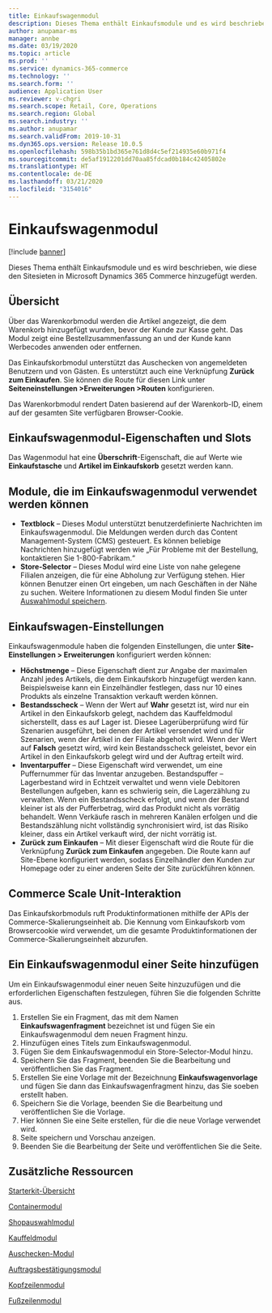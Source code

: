 ```yaml
---
title: Einkaufswagenmodul
description: Dieses Thema enthält Einkaufsmodule und es wird beschrieben, wie diese den Sitesieten in Microsoft Dynamics 365 Commerce hinzugefügt werden.
author: anupamar-ms
manager: annbe
ms.date: 03/19/2020
ms.topic: article
ms.prod: ''
ms.service: dynamics-365-commerce
ms.technology: ''
ms.search.form: ''
audience: Application User
ms.reviewer: v-chgri
ms.search.scope: Retail, Core, Operations
ms.search.region: Global
ms.search.industry: ''
ms.author: anupamar
ms.search.validFrom: 2019-10-31
ms.dyn365.ops.version: Release 10.0.5
ms.openlocfilehash: 598b35b1bd365e761d8d4c5ef214935e60b971f4
ms.sourcegitcommit: de5af1912201dd70aa85fdcad0b184c42405802e
ms.translationtype: HT
ms.contentlocale: de-DE
ms.lasthandoff: 03/21/2020
ms.locfileid: "3154016"
---
```

# <a name="cart-module"></a>Einkaufswagenmodul

[!include [banner](includes/banner.md)]

Dieses Thema enthält Einkaufsmodule und es wird beschrieben, wie diese den Sitesieten in Microsoft Dynamics 365 Commerce hinzugefügt werden.

## <a name="overview"></a>Übersicht

Über das Warenkorbmodul werden die Artikel angezeigt, die dem Warenkorb hinzugefügt wurden, bevor der Kunde zur Kasse geht. Das Modul zeigt eine Bestellzusammenfassung an und der Kunde kann Werbecodes anwenden oder entfernen.

Das Einkaufskorbmodul unterstützt das Auschecken von angemeldeten Benutzern und von Gästen. Es unterstützt auch eine Verknüpfung **Zurück zum Einkaufen**. Sie können die Route für diesen Link unter **Seiteneinstellungen \>Erweiterungen \>Routen** konfigurieren.

Das Warenkorbmodul rendert Daten basierend auf der Warenkorb-ID, einem auf der gesamten Site verfügbaren Browser-Cookie.

## <a name="cart-module-properties-and-slots"></a>Einkaufswagenmodul-Eigenschaften und Slots

Das Wagenmodul hat eine **Überschrift**-Eigenschaft, die auf Werte wie **Einkaufstasche** und **Artikel im Einkaufskorb** gesetzt werden kann. 

## <a name="modules-that-can-be-used-in-a-cart-module"></a>Module, die im Einkaufswagenmodul verwendet werden können

- **Textblock** – Dieses Modul unterstützt benutzerdefinierte Nachrichten im Einkaufswagenmodul. Die Meldungen werden durch das Content Management-System (CMS) gesteuert. Es können beliebige Nachrichten hinzugefügt werden wie „Für Probleme mit der Bestellung, kontaktieren Sie 1-800-Fabrikam.“
- **Store-Selector** – Dieses Modul wird eine Liste von nahe gelegene Filialen anzeigen, die für eine Abholung zur Verfügung stehen. Hier können Benutzer einen Ort eingeben, um nach Geschäften in der Nähe zu suchen. Weitere Informationen zu diesem Modul finden Sie unter [Auswahlmodul speichern](store-selector.md).

## <a name="cart-module-settings"></a>Einkaufswagen-Einstellungen

Einkaufswagenmodule haben die folgenden Einstellungen, die unter **Site-Einstellungen \> Erweiterungen** konfiguriert werden können:

- **Höchstmenge** – Diese Eigenschaft dient zur Angabe der maximalen Anzahl jedes Artikels, die dem Einkaufskorb hinzugefügt werden kann. Beispielsweise kann ein Einzelhändler festlegen, dass nur 10 eines Produkts als einzelne Transaktion verkauft werden können.
- **Bestandsscheck** – Wenn der Wert auf **Wahr** gesetzt ist, wird nur ein Artikel in den Einkaufskorb gelegt, nachdem das Kauffeldmodul sicherstellt, dass es auf Lager ist. Diesee Lagerüberprüfung wird für Szenarien ausgeführt, bei denen der Artikel versendet wird und für Szenarien, wenn der Artikel in der Filiale abgeholt wird. Wenn der Wert auf **Falsch** gesetzt wird, wird kein Bestandsscheck geleistet, bevor ein Artikel in den Einkaufskorb gelegt wird und der Auftrag erteilt wird.
- **Inventarpuffer** – Diese Eigenschaft wird verwendet, um eine Puffernummer für das Inventar anzugeben. Bestandspuffer – Lagerbestand wird in Echtzeit verwaltet und wenn viele Debitoren Bestellungen aufgeben, kann es schwierig sein, die Lagerzählung zu verwalten. Wenn ein Bestandsscheck erfolgt, und wenn der Bestand kleiner ist als der Pufferbetrag, wird das Produkt nicht als vorrätig behandelt. Wenn Verkäufe rasch in mehreren Kanälen erfolgen und die Bestandszählung nicht vollständig synchronisiert wird, ist das Risiko kleiner, dass ein Artikel verkauft wird, der nicht vorrätig ist.
- **Zurück zum Einkaufen** – Mit dieser Eigenschaft wird die Route für die Verknüpfung **Zurück zum Einkaufen** angegeben. Die Route kann auf Site-Ebene konfiguriert werden, sodass Einzelhändler den Kunden zur Homepage oder zu einer anderen Seite der Site zurückführen können.

## <a name="commerce-scale-unit-interaction"></a>Commerce Scale Unit-Interaktion

Das Einkaufskorbmoduls ruft Produktinformationen mithilfe der APIs der Commerce-Skalierungseinheit ab. Die Kennung vom Einkaufskorb vom Browsercookie wird verwendet, um die gesamte Produktinformationen der Commerce-Skalierungseinheit abzurufen.

## <a name="add-a-cart-module-to-a-page"></a>Ein Einkaufswagenmodul einer Seite hinzufügen

Um ein Einkaufswagenmodul einer neuen Seite hinzuzufügen und die erforderlichen Eigenschaften festzulegen, führen Sie die folgenden Schritte aus.

1. Erstellen Sie ein Fragment, das mit dem Namen **Einkaufswagenfragment** bezeichnet ist und fügen Sie ein Einkaufswagenmodul dem neuen Fragment hinzu.
1. Hinzufügen eines Titels zum Einkaufswagenmodul.
1. Fügen Sie dem Einkaufswagenmodul ein Store-Selector-Modul hinzu.
1. Speichern Sie das Fragment, beenden Sie die Bearbeitung und veröffentlichen Sie das Fragment.
1. Erstellen Sie eine Vorlage mit der Bezeichnung **Einkaufswagenvorlage** und fügen Sie dann das Einkaufswagenfragment hinzu, das Sie soeben erstellt haben.
1. Speichern Sie die Vorlage, beenden Sie die Bearbeitung und veröffentlichen Sie die Vorlage.
1. Hier können Sie eine Seite erstellen, für die die neue Vorlage verwendet wird.
1. Seite speichern und Vorschau anzeigen.
1. Beenden Sie die Bearbeitung der Seite und veröffentlichen Sie die Seite.

## <a name="additional-resources"></a>Zusätzliche Ressourcen

[Starterkit-Übersicht](starter-kit-overview.md)

[Containermodul](add-container-module.md)

[Shopauswahlmodul](store-selector.md)

[Kauffeldmodul](add-buy-box.md)

[Auschecken-Modul](add-checkout-module.md)

[Auftragsbestätigungsmodul](order-confirmation-module.md)

[Kopfzeilenmodul](author-header-module.md)

[Fußzeilenmodul](author-footer-module.md)
